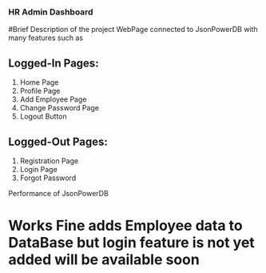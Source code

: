 
   ### HR Admin Dashboard
   
   #Brief Description of the project
   WebPage connected to JsonPowerDB with many features such as
   
   Logged-In
Pages:
--------------------------
1. Home Page
2. Profile Page
3. Add Employee Page
4. Change Password Page
5. Logout Button

Logged-Out Pages:
--------------------------
1. Registration Page
2. Login Page
3. Forgot Password

Performance of JsonPowerDB 
# Works Fine adds Employee data to DataBase but login feature is not yet added will be available soon
